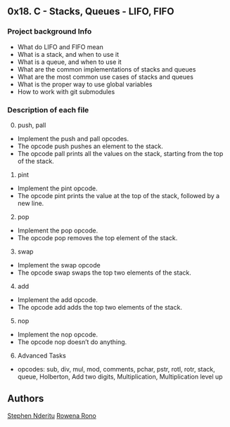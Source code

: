 ## 0x18. C - Stacks, Queues - LIFO, FIFO
### Project background Info
* What do LIFO and FIFO mean
* What is a stack, and when to use it
* What is a queue, and when to use it
* What are the common implementations of stacks and queues
* What are the most common use cases of stacks and queues
* What is the proper way to use global variables
* How to work with git submodules

### Description of each file
0. push, pall
* Implement the push and pall opcodes.
* The opcode push pushes an element to the stack.
* The opcode pall prints all the values on the stack, starting from the top of the stack.

 1. pint
* Implement the pint opcode.
* The opcode pint prints the value at the top of the stack, followed by a new line.

 2. pop
* Implement the pop opcode.
* The opcode pop removes the top element of the stack.

 3. swap
* Implement the swap opcode
* The opcode swap swaps the top two elements of the stack.

 4. add
* Implement the add opcode.
* The opcode add adds the top two elements of the stack.

 5. nop
* Implement the nop opcode.
* The opcode nop doesn’t do anything.

 6. Advanced Tasks
* opcodes: sub, div, mul, mod, comments, pchar, pstr, rotl, rotr, stack, queue, Holberton, Add two digits, Multiplication, Multiplication level up

## Authors
[Stephen Nderitu](https://github.com/Steve99-coder/monty) 
[Rowena Rono](https://github.com/rowenarono95)
